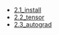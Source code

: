    * [2.1_install](宝典\01-动手学深度学习\docs\chapter02_prerequisite/2.1_install.md)
   * [2.2_tensor](宝典\01-动手学深度学习\docs\chapter02_prerequisite/2.2_tensor.md)
   * [2.3_autograd](宝典\01-动手学深度学习\docs\chapter02_prerequisite/2.3_autograd.md)

